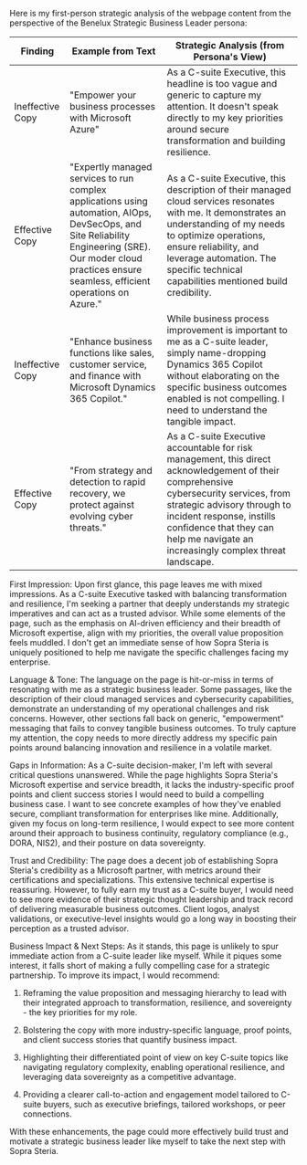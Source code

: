Here is my first-person strategic analysis of the webpage content from the perspective of the Benelux Strategic Business Leader persona:

| Finding         | Example from Text | Strategic Analysis (from Persona's View) |
|-----------------|-------------------|------------------------------------------|
| Ineffective Copy | "Empower your business processes with Microsoft Azure"      | As a C-suite Executive, this headline is too vague and generic to capture my attention. It doesn't speak directly to my key priorities around secure transformation and building resilience.   |
| Effective Copy   | "Expertly managed services to run complex applications using automation, AIOps, DevSecOps, and Site Reliability Engineering (SRE). Our moder cloud practices ensure seamless, efficient operations on Azure."      | As a C-suite Executive, this description of their managed cloud services resonates with me. It demonstrates an understanding of my needs to optimize operations, ensure reliability, and leverage automation. The specific technical capabilities mentioned build credibility.       |
| Ineffective Copy | "Enhance business functions like sales, customer service, and finance with Microsoft Dynamics 365 Copilot."      | While business process improvement is important to me as a C-suite leader, simply name-dropping Dynamics 365 Copilot without elaborating on the specific business outcomes enabled is not compelling. I need to understand the tangible impact.   |
| Effective Copy   | "From strategy and detection to rapid recovery, we protect against evolving cyber threats."      | As a C-suite Executive accountable for risk management, this direct acknowledgement of their comprehensive cybersecurity services, from strategic advisory through to incident response, instills confidence that they can help me navigate an increasingly complex threat landscape.       |

First Impression:
Upon first glance, this page leaves me with mixed impressions. As a C-suite Executive tasked with balancing transformation and resilience, I'm seeking a partner that deeply understands my strategic imperatives and can act as a trusted advisor. While some elements of the page, such as the emphasis on AI-driven efficiency and their breadth of Microsoft expertise, align with my priorities, the overall value proposition feels muddled. I don't get an immediate sense of how Sopra Steria is uniquely positioned to help me navigate the specific challenges facing my enterprise.

Language & Tone: 
The language on the page is hit-or-miss in terms of resonating with me as a strategic business leader. Some passages, like the description of their cloud managed services and cybersecurity capabilities, demonstrate an understanding of my operational challenges and risk concerns. However, other sections fall back on generic, "empowerment" messaging that fails to convey tangible business outcomes. To truly capture my attention, the copy needs to more directly address my specific pain points around balancing innovation and resilience in a volatile market.

Gaps in Information:
As a C-suite decision-maker, I'm left with several critical questions unanswered. While the page highlights Sopra Steria's Microsoft expertise and service breadth, it lacks the industry-specific proof points and client success stories I would need to build a compelling business case. I want to see concrete examples of how they've enabled secure, compliant transformation for enterprises like mine. Additionally, given my focus on long-term resilience, I would expect to see more content around their approach to business continuity, regulatory compliance (e.g., DORA, NIS2), and their posture on data sovereignty.

Trust and Credibility:
The page does a decent job of establishing Sopra Steria's credibility as a Microsoft partner, with metrics around their certifications and specializations. This extensive technical expertise is reassuring. However, to fully earn my trust as a C-suite buyer, I would need to see more evidence of their strategic thought leadership and track record of delivering measurable business outcomes. Client logos, analyst validations, or executive-level insights would go a long way in boosting their perception as a trusted advisor.

Business Impact & Next Steps:
As it stands, this page is unlikely to spur immediate action from a C-suite leader like myself. While it piques some interest, it falls short of making a fully compelling case for a strategic partnership. To improve its impact, I would recommend:

1. Reframing the value proposition and messaging hierarchy to lead with their integrated approach to transformation, resilience, and sovereignty - the key priorities for my role. 

2. Bolstering the copy with more industry-specific language, proof points, and client success stories that quantify business impact.

3. Highlighting their differentiated point of view on key C-suite topics like navigating regulatory complexity, enabling operational resilience, and leveraging data sovereignty as a competitive advantage.

4. Providing a clearer call-to-action and engagement model tailored to C-suite buyers, such as executive briefings, tailored workshops, or peer connections.

With these enhancements, the page could more effectively build trust and motivate a strategic business leader like myself to take the next step with Sopra Steria.